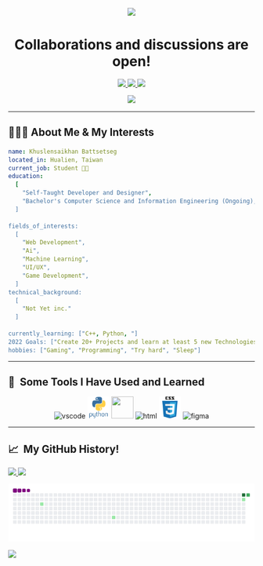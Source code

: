 <p align="center">
  <img src="https://capsule-render.vercel.app/api?type=waving&color=gradient&text=Hello!&height=100&section=header"/>
</p>

<h1 align="center">
  Collaborations and discussions are open! 
</h1>

<p align="center">
<a href="https://www.facebook.com/Huslensaihan.B">
  <img height="50" src="https://user-images.githubusercontent.com/98379236/205475373-35cae29c-5b77-46f5-8348-19d608a684bb.png"/>
</a>
<a href="https://www.linkedin.com/in/khuslensaikhan-battsetseg-1a5356259/">
  <img height="50" src="https://user-images.githubusercontent.com/98379236/205475377-b8b3ef00-807a-450f-8de6-e75bc0b9c586.png"/>
</a>
<a href="https://www.instagram.com/huskamun/">
  <img height="50" src="https://user-images.githubusercontent.com/98379236/205475393-40bd267c-de41-4e38-9129-f56cc24aa797.png"/>
</a>
</p>

<p align="center">
  <img src= "https://i.giphy.com/media/q217GUnfKAmJlFcjBX/giphy.webp">
</p>

---

<h2> 👨🏻‍💻 About Me & My Interests</h2>

```yaml
name: Khuslensaikhan Battsetseg
located_in: Hualien, Taiwan
current_job: Student 👨‍🎓
education:
  [
    "Self-Taught Developer and Designer",
    "Bachelor's Computer Science and Information Engineering (Ongoing),
  ]

fields_of_interests:
  [
    "Web Development",
    "Ai",
    "Machine Learning",
    "UI/UX",
    "Game Development",
  ]
technical_background:
  [
    "Not Yet inc."
  ]
  
currently_learning: ["C++, Python, "]
2022 Goals: ["Create 20+ Projects and learn at least 5 new Technologies."]
hobbies: ["Gaming", "Programming", "Try hard", "Sleep"]
```
  
---  
  
<h2> 🚀 &nbsp;Some Tools I Have Used and Learned</h2>
<p align="center">
<img src="https://cdn.jsdelivr.net/gh/devicons/devicon/icons/vscode/vscode-original.svg" alt="vscode" width="45" height="45"/>
<img src="https://raw.githubusercontent.com/devicons/devicon/master/icons/python/python-original-wordmark.svg" alt="python" width="45" height="45" />
<img src="https://cdn.jsdelivr.net/gh/devicons/devicon/icons/cplusplus/cplusplus-original.svg" width="45" height="45"/>
<img src="https://cdn.jsdelivr.net/gh/devicons/devicon/icons/html5/html5-original.svg" alt="html" width="45" height="45"/>
<img src="https://raw.githubusercontent.com/devicons/devicon/master/icons/css3/css3-original-wordmark.svg" alt="css3" width="45" height="45" />
<img src="https://cdn.jsdelivr.net/gh/devicons/devicon/icons/figma/figma-original.svg" alt="figma" width="45" height="45"/>   

</p>

---

<h2> 📈 &nbsp;My GitHub History!</h2>
<a href="https://github.com/Huska69">
  <img height="170em" src="https://github-readme-stats.vercel.app/api?username=Huska69&theme=noctis_minimus&show_icons=true" />
  <img height="170em" src="https://github-readme-stats.vercel.app/api/top-langs/?username=Huska69&theme=noctis_minimus&layout=compact" />
</a>

![snake gif](https://github.com/Huska69/Huska69/blob/output/github-contribution-grid-snake.gif)
  
<p align="left">
  <img src="https://capsule-render.vercel.app/api?type=waving&color=gradient&height=100&section=footer"/>
</p>
